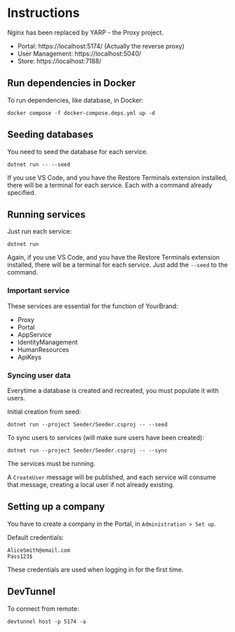 # Instructions

Nginx has been replaced by YARP - the Proxy project.

* Portal: https://localhost:5174/ (Actually the reverse proxy)
* User Management: https://localhost:5040/
* Store: https://localhost:7188/

## Run dependencies in Docker

To run dependencies, like database, in Docker:

```
docker compose -f docker-compose.deps.yml up -d
```

## Seeding databases

You need to seed the database for each service.

```
dotnet run -- --seed
```

If you use VS Code, and you have the Restore Terminals extension installed, there will be a terminal for each service. Each with a command already specified.

## Running services

Just run each service:

```
dotnet run
```

Again, if you use VS Code, and you have the Restore Terminals extension installed, there will be a terminal for each service. Just add the ``--seed`` to the command.

### Important service

These services are essential for the function of YourBrand:

* Proxy
* Portal
* AppService
* IdentityManagement
* HumanResources
* ApiKeys

### Syncing user data

Everytime a database is created and recreated, you must populate it with users.

Initial creation from seed:

```
dotnet run --project Seeder/Seeder.csproj -- --seed
```

To sync users to services (will make sure users have been created):

```
dotnet run --project Seeder/Seeder.csproj -- --sync
```

The services must be running.

A ``CreateUser`` message will be published, and each service will consume that message, creating a local user if not already existing.

## Setting up a company

You have to create a company in the Portal, in ``Administration > Set up``.

Default credentials:

```
AliceSmith@email.com
Pass123$
```

These credentials are used when logging in for the first time.

## DevTunnel

To connect from remote:

```
devtunnel host -p 5174 -a
```